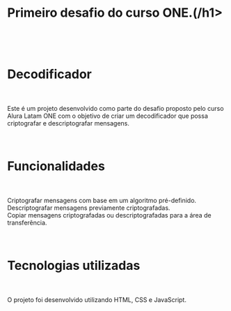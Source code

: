 <h1>Primeiro desafio do curso ONE.(/h1>
<br><br><br>
  <h1>Decodificador</h1>
    <br><br>
    Este é um projeto desenvolvido como parte do desafio proposto pelo curso Alura Latam ONE com o objetivo de criar um decodificador que possa criptografar e descriptografar mensagens.
  <br><br><br>
  <h1>Funcionalidades</h1>
    <br><br>
    Criptografar mensagens com base em um algoritmo pré-definido.
    <br>Descriptografar mensagens previamente criptografadas.
    <br>Copiar mensagens criptografadas ou descriptografadas para a área de transferência.
  <br><br><br>
  <h1>Tecnologias utilizadas</h1>
    <br><br>
    O projeto foi desenvolvido utilizando HTML, CSS e JavaScript.
